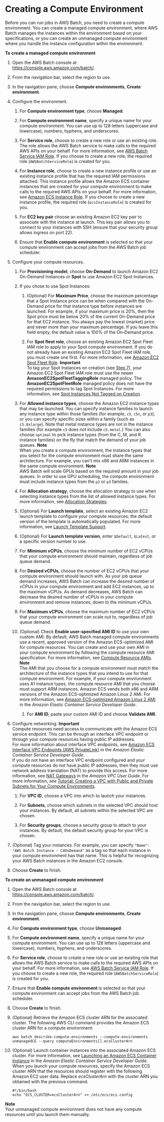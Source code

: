 # Creating a Compute Environment<a name="create-compute-environment"></a>

Before you can run jobs in AWS Batch, you need to create a compute environment\. You can create a managed compute environment, where AWS Batch manages the instances within the environment based on your specifications, or you can create an unmanaged compute environment where you handle the instance configuration within the environment\.

**To create a managed compute environment**

1. Open the AWS Batch console at [https://console\.aws\.amazon\.com/batch/](https://console.aws.amazon.com/batch/)\.

1. From the navigation bar, select the region to use\.

1. In the navigation pane, choose **Compute environments**, **Create environment**\.

1. Configure the environment\.

   1. For **Compute environment type**, choose **Managed**\.

   1. For **Compute environment name**, specify a unique name for your compute environment\. You can use up to 128 letters \(uppercase and lowercase\), numbers, hyphens, and underscores\.

   1. For **Service role**, choose to create a new role or use an existing role\. The role allows the AWS Batch service to make calls to the required AWS APIs on your behalf\. For more information, see [AWS Batch Service IAM Role](service_IAM_role.md)\. If you choose to create a new role, the required role \(`AWSBatchServiceRole`\) is created for you\.

   1. For **Instance role**, choose to create a new instance profile or use an existing instance profile that has the required IAM permissions attached\. This instance profile allows the Amazon ECS container instances that are created for your compute environment to make calls to the required AWS APIs on your behalf\. For more information, see [Amazon ECS Instance Role](instance_IAM_role.md)\. If you choose to create a new instance profile, the required role \(`ecsInstanceRole`\) is created for you\.

   1. For **EC2 key pair** choose an existing Amazon EC2 key pair to associate with the instance at launch\. This key pair allows you to connect to your instances with SSH \(ensure that your security group allows ingress on port 22\)\.

   1. Ensure that **Enable compute environment** is selected so that your compute environment can accept jobs from the AWS Batch job scheduler\.

1. Configure your compute resources\.

   1. For **Provisioning model**, choose **On\-Demand** to launch Amazon EC2 On\-Demand Instances or **Spot** to use Amazon EC2 Spot Instances\.

   1. If you chose to use Spot Instances:

      1. \(Optional\) For **Maximum Price**, choose the maximum percentage that a Spot Instance price can be when compared with the On\-Demand price for that instance type before instances are launched\. For example, if your maximum price is 20%, then the Spot price must be below 20% of the current On\-Demand price for that EC2 instance\. You always pay the lowest \(market\) price and never more than your maximum percentage\. If you leave this field empty, the default value is 100% of the On\-Demand price\.

      1. For **Spot fleet role**, choose an existing Amazon EC2 Spot Fleet IAM role to apply to your Spot compute environment\. If you do not already have an existing Amazon EC2 Spot Fleet IAM role, you must create one first\. For more information, see [Amazon EC2 Spot Fleet Role](spot_fleet_IAM_role.md)\.
**Important**  
To tag your Spot Instances on creation \(see [Step 7](#compute-environment-tag-step)\), your Amazon EC2 Spot Fleet IAM role must use the newer **AmazonEC2SpotFleetTaggingRole** managed policy\. The **AmazonEC2SpotFleetRole** managed policy does not have the required permissions to tag Spot Instances\. For more information, see [Spot Instances Not Tagged on Creation](troubleshooting.md#spot-instance-no-tag)\.

   1. For **Allowed instance types**, choose the Amazon EC2 instance types that may be launched\. You can specify instance families to launch any instance type within those families \(for example, `c5`, `c5n`, or `p3`\), or you can specify specific sizes within a family \(such as `c5.8xlarge`\)\. Note that metal instance types are not in the instance families \(for example `c5` does not include `c5.metal`\.\) You can also choose `optimal` to pick instance types \(from the C, M, and R instance families\) on the fly that match the demand of your job queues\.
**Note**  
When you create a compute environment, the instance types that you select for the compute environment must share the same architecture\. For example, you can't mix x86 and ARM instances in the same compute environment\.
**Note**  
AWS Batch will scale GPUs based on the required amount in your job queues\. In order to use GPU scheduling, the compute environment must include instance types from the `p2` or `p3` families\.

   1. For **Allocation strategy**, choose the allocation strategy to use when selecting instance types from the list of allowed instance types\. For more information, see [Allocation Strategies](allocation-strategies.md)\.

   1. \(Optional\) For **Launch template**, select an existing Amazon EC2 launch template to configure your compute resources; the default version of the template is automatically populated\. For more information, see [Launch Template Support](launch-templates.md)\.

   1. \(Optional\) For **Launch template version**, enter `$Default`, `$Latest`, or a specific version number to use\.

   1. For **Minimum vCPUs**, choose the minimum number of EC2 vCPUs that your compute environment should maintain, regardless of job queue demand\.

   1. For **Desired vCPUs**, choose the number of EC2 vCPUs that your compute environment should launch with\. As your job queue demand increases, AWS Batch can increase the desired number of vCPUs in your compute environment and add EC2 instances, up to the maximum vCPUs\. As demand decreases, AWS Batch can decrease the desired number of vCPUs in your compute environment and remove instances, down to the minimum vCPUs\.

   1. For **Maximum vCPUs**, choose the maximum number of EC2 vCPUs that your compute environment can scale out to, regardless of job queue demand\.

   1. <a name="enable-custom-ami-step"></a>\(Optional\) Check **Enable user\-specified AMI ID** to use your own custom AMI\. By default, AWS Batch managed compute environments use a recent, approved version of the Amazon ECS\-optimized AMI for compute resources\. You can create and use your own AMI in your compute environment by following the compute resource AMI specification\. For more information, see [Compute Resource AMIs](compute_resource_AMIs.md)\.
**Note**  
The AMI that you choose for a compute environment must match the architecture of the instance types that you intend to use for that compute environment\. For example, if your compute environment uses A1 instance types, the compute resource AMI that you choose must support ARM instances\. Amazon ECS vends both x86 and ARM versions of the Amazon ECS\-optimized Amazon Linux 2 AMI\. For more information, see [Amazon ECS\-optimized Amazon Linux 2 AMI](https://docs.aws.amazon.com/AmazonECS/latest/developerguide/al2ami.html) in the *Amazon Elastic Container Service Developer Guide*\.

      1. For **AMI ID**, paste your custom AMI ID and choose **Validate AMI**\.

1. Configure networking\.
**Important**  
Compute resources need access to communicate with the Amazon ECS service endpoint\. This can be through an interface VPC endpoint or through your compute resources having public IP addresses\.  
For more information about interface VPC endpoints, see [Amazon ECS Interface VPC Endpoints \(AWS PrivateLink\)](https://docs.aws.amazon.com/AmazonECS/latest/developerguide/vpc-endpoints.html) in the *Amazon Elastic Container Service Developer Guide*\.  
If you do not have an interface VPC endpoint configured and your compute resources do not have public IP addresses, then they must use network address translation \(NAT\) to provide this access\. For more information, see [NAT Gateways](https://docs.aws.amazon.com/vpc/latest/userguide/vpc-nat-gateway.html) in the *Amazon VPC User Guide*\. For more information, see [Tutorial: Creating a VPC with Public and Private Subnets for Your Compute Environments](create-public-private-vpc.md)\.

   1. For **VPC ID**, choose a VPC into which to launch your instances\.

   1. For **Subnets**, choose which subnets in the selected VPC should host your instances\. By default, all subnets within the selected VPC are chosen\.

   1. For **Security groups**, choose a security group to attach to your instances\. By default, the default security group for your VPC is chosen\.

1. <a name="compute-environment-tag-step"></a>\(Optional\) Tag your instances\. For example, you can specify `"Name": "AWS Batch Instance - C4OnDemand"` as a tag so that each instance in your compute environment has that name\. This is helpful for recognizing your AWS Batch instances in the Amazon EC2 console\.

1. Choose **Create** to finish\.

**To create an unmanaged compute environment**

1. Open the AWS Batch console at [https://console\.aws\.amazon\.com/batch/](https://console.aws.amazon.com/batch/)\.

1. From the navigation bar, select the region to use\.

1. In the navigation pane, choose **Compute environments**, **Create environment**\.

1. For **Compute environment type**, choose **Unmanaged**\.

1. For **Compute environment name**, specify a unique name for your compute environment\. You can use up to 128 letters \(uppercase and lowercase\), numbers, hyphens, and underscores\.

1. For **Service role**, choose to create a new role or use an existing role that allows the AWS Batch service to make calls to the required AWS APIs on your behalf\. For more information, see [AWS Batch Service IAM Role](service_IAM_role.md)\. If you choose to create a new role, the required role \(`AWSBatchServiceRole`\) is created for you\.

1. Ensure that **Enable compute environment** is selected so that your compute environment can accept jobs from the AWS Batch job scheduler\.

1. Choose **Create** to finish\.

1. \(Optional\) Retrieve the Amazon ECS cluster ARN for the associated cluster\. The following AWS CLI command provides the Amazon ECS cluster ARN for a compute environment:

   ```
   aws batch describe-compute-environments --compute-environments unmanagedCE --query computeEnvironments[].ecsClusterArn
   ```

1. \(Optional\) Launch container instances into the associated Amazon ECS cluster\. For more information, see [Launching an Amazon ECS Container Instance](https://docs.aws.amazon.com/AmazonECS/latest/developerguide/launch_container_instance.html) in the *Amazon Elastic Container Service Developer Guide*\. When you launch your compute resources, specify the Amazon ECS cluster ARN that the resources should register with the following Amazon EC2 user data\. Replace *ecsClusterArn* with the cluster ARN you obtained with the previous command\.

   ```
   #!/bin/bash
   echo "ECS_CLUSTER=ecsClusterArn" >> /etc/ecs/ecs.config
   ```
**Note**  
Your unmanaged compute environment does not have any compute resources until you launch them manually\.